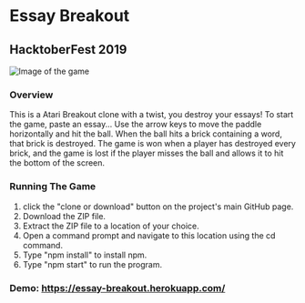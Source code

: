 # Essay Breakout
## HacktoberFest 2019
![Image of the game](https://imgur.com/a/vLCqnO4)
### Overview
This is a Atari Breakout clone with a twist, you destroy your essays! To start the game, paste an essay... Use the arrow keys to move the paddle horizontally and hit the ball. When the ball hits a brick containing a word, that brick is destroyed. The game is won when a player has destroyed every brick, and the game is lost if the player misses the ball and allows it to hit the bottom of the screen.

### Running The Game
1. click the "clone or download" button on the project's main GitHub page.
2. Download the ZIP file.
3. Extract the ZIP file to a location of your choice.
4. Open a command prompt and navigate to this location using the cd command.
5. Type "npm install" to install npm.
6. Type "npm start" to run the program. 

### Demo: https://essay-breakout.herokuapp.com/
